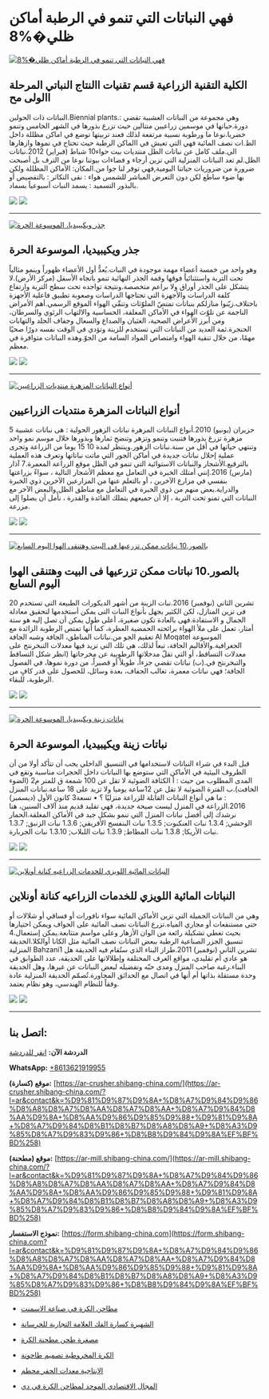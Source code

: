 # فهي النباتات التي تنمو في الرطبة أماكن ظلي�%8

<a href="https://swt.shibang-china.com/?l=ar&img&k=%D9%81%D9%87%D9%8A+%D8%A7%D9%84%D9%86%D8%A8%D8%A7%D8%AA%D8%A7%D8%AA+%D8%A7%D9%84%D8%AA%D9%8A+%D8%AA%D9%86%D9%85%D9%88+%D9%81%D9%8A+%D8%A7%D9%84%D8%B1%D8%B7%D8%A8%D8%A9+%D8%A3%D9%85%D8%A7%D9%83%D9%86+%D8%B8%D9%84%D9%8A%EF%BF%BD%258" target="_blank">![فهي النباتات التي تنمو في الرطبة أماكن ظلي�%8](http://static.shibang-china.com/all-800x300/492.jpg)</a>

## الكلية التقنية الزراعية قسم تقنيات االنتاج النباتي المرحلة االولى مح
النباتات ذات الحولين.Biennial plants.: وهي مجموعة من النباتات العشبية تقضي دورة.حياتها في موسمين زراعيين متتالين حيث تزرع بذورها في الشهر الخامس وتنمو خضريا.نوعا ما ورطوبة نسبية مرتفعة لذلك فعند تربيتها توضع في اماكن مظللة داخل الظ.ات نصف المائية فهي التي تعيش في االماكن الرطبة حيث تحتاج في نموها وازهارها الى.ملف كامل عن نباتات الظل منتديات بيت حواء10 شباط (فبراير) 2012.نباتات الظل.لم تعد النباتات المنزلية التي تزين أرجاء و فضاءات بيوتنا نوعا من الترف بل أصبحت ضرورة من ضروريات حياتنا اليومية,فهي توفر لنا جوا من.المكان: الأماكن المظللة ولكن بها ضوء ساطع لكن دون التعرض المباشر للشمس هواء : نقى التكاثر : بالتفصيص أو بالبذور التسميد : يسمد النبات أسبوعياً بسماد.


<a href="https://whatsapp.shibangsoft.com/WhatsApp.php" target="_blank" title="WhatsApp">![](http://static.shibang-china.com/icon/whatsapp.png)</a> <a href="https://swt.shibang-china.com/?l=ar&icon&k=%D9%81%D9%87%D9%8A+%D8%A7%D9%84%D9%86%D8%A8%D8%A7%D8%AA%D8%A7%D8%AA+%D8%A7%D9%84%D8%AA%D9%8A+%D8%AA%D9%86%D9%85%D9%88+%D9%81%D9%8A+%D8%A7%D9%84%D8%B1%D8%B7%D8%A8%D8%A9+%D8%A3%D9%85%D8%A7%D9%83%D9%86+%D8%B8%D9%84%D9%8A%EF%BF%BD%258" target="_blank">![](http://static.shibang-china.com/icon/chat-ar.png)</a>

---

<a href="https://swt.shibang-china.com/?l=ar&img&k=%D9%81%D9%87%D9%8A+%D8%A7%D9%84%D9%86%D8%A8%D8%A7%D8%AA%D8%A7%D8%AA+%D8%A7%D9%84%D8%AA%D9%8A+%D8%AA%D9%86%D9%85%D9%88+%D9%81%D9%8A+%D8%A7%D9%84%D8%B1%D8%B7%D8%A8%D8%A9+%D8%A3%D9%85%D8%A7%D9%83%D9%86+%D8%B8%D9%84%D9%8A%EF%BF%BD%258" target="_blank">![جذر ويكيبيديا، الموسوعة الحرة](http://static.shibang-china.com/all-800x300/637.jpg)</a>

## جذر ويكيبيديا، الموسوعة الحرة
وهو واحد من خمسة أعضاء مهمة موجودة في النبات.يُعدُّ أول الأعضاء ظهوراً وينمو مثالياً تحت التربة واستثنائياً فوقها وقمة الجذر النهائية تنمو باتجاه الأسفل (مركز الأرض).لا يتشكل على الجذر أوراق ولا براعم متخصصة.ونتيجة تواجده تحت سطح التربة وارتفاع كلفة الدراسات والأجهزة التي تحتاجها الدراسات وصعوبة تطبيق فاعلية الأجهزة باختلاف.زيّنوا منازلكم بنباتات تمتصّ الملوّثات وتنقّي الهواء الموقع الرسمي.أهم الأمراض الناجمة عن تلوّث الهواء في الأماكن المغلقة، الحساسية والالتهاب الرئوي والسرطان، ومن أبرز الأعراض الصحية، الغثيان والصداع والسعال وجفاف الجلد والتهابات الحنجرة.ثمة العديد من النباتات التي تستخدم للزينة وتؤدي في الوقت نفسه دورًا صحيًا مهمًا، من خلال تنقية الهواء وامتصاص المواد السامة من الجوّ.وهذه النباتات متوافرة في معظم.


<a href="https://whatsapp.shibangsoft.com/WhatsApp.php" target="_blank" title="WhatsApp">![](http://static.shibang-china.com/icon/whatsapp.png)</a> <a href="https://swt.shibang-china.com/?l=ar&icon&k=%D9%81%D9%87%D9%8A+%D8%A7%D9%84%D9%86%D8%A8%D8%A7%D8%AA%D8%A7%D8%AA+%D8%A7%D9%84%D8%AA%D9%8A+%D8%AA%D9%86%D9%85%D9%88+%D9%81%D9%8A+%D8%A7%D9%84%D8%B1%D8%B7%D8%A8%D8%A9+%D8%A3%D9%85%D8%A7%D9%83%D9%86+%D8%B8%D9%84%D9%8A%EF%BF%BD%258" target="_blank">![](http://static.shibang-china.com/icon/chat-ar.png)</a>

---

<a href="https://swt.shibang-china.com/?l=ar&img&k=%D9%81%D9%87%D9%8A+%D8%A7%D9%84%D9%86%D8%A8%D8%A7%D8%AA%D8%A7%D8%AA+%D8%A7%D9%84%D8%AA%D9%8A+%D8%AA%D9%86%D9%85%D9%88+%D9%81%D9%8A+%D8%A7%D9%84%D8%B1%D8%B7%D8%A8%D8%A9+%D8%A3%D9%85%D8%A7%D9%83%D9%86+%D8%B8%D9%84%D9%8A%EF%BF%BD%258" target="_blank">![أنواع النباتات المزهرة منتديات الزراعيين](http://static.shibang-china.com/all-800x300/1277.jpg)</a>

## أنواع النباتات المزهرة منتديات الزراعيين
5 حزيران (يونيو) 2010.أنواع النباتات المزهرة نباتات الزهور الحولية : هى نباتات عشبية مزهرة تزرع بذورها فتنبت وتنمو وتزهر وتنضج ثمارها وبذورها خلال موسم نمو واحد وتنتهي حياتها في أقل من سنة.نباتات الزهور.وينتظر لمدة 10 15 يوما من الزراعة وتجرى عملية إحلال نباتات جديدة في أماكن الجور التي ماتت نباتاتها وتعرف هذه العملية بالترقيع.الأشجار والنباتات الاستوائية التي تنمو في الظل موقع الزراعة المعمرة.7 آذار (مارس) 2016.إنني أمتلك الخبرة في التعامل مع معظم الأشجار التالية ، سواءً بزراعتها بنفسي في مزارع الآخرين ، أو بالتعلم عنها من المزارعين الآخرين ذوي الخبرة والدراية.بعض منهم من ذوي الخبرة في التعامل مع مناطق الظل,والبعض الآخر مع النباتات التي تمنو تحت التربة ، إلا أن جميعهم يتملك الفائدة والقدرة ، نأمل أن يصلوا إلى مزرعة.


<a href="https://whatsapp.shibangsoft.com/WhatsApp.php" target="_blank" title="WhatsApp">![](http://static.shibang-china.com/icon/whatsapp.png)</a> <a href="https://swt.shibang-china.com/?l=ar&icon&k=%D9%81%D9%87%D9%8A+%D8%A7%D9%84%D9%86%D8%A8%D8%A7%D8%AA%D8%A7%D8%AA+%D8%A7%D9%84%D8%AA%D9%8A+%D8%AA%D9%86%D9%85%D9%88+%D9%81%D9%8A+%D8%A7%D9%84%D8%B1%D8%B7%D8%A8%D8%A9+%D8%A3%D9%85%D8%A7%D9%83%D9%86+%D8%B8%D9%84%D9%8A%EF%BF%BD%258" target="_blank">![](http://static.shibang-china.com/icon/chat-ar.png)</a>

---

<a href="https://swt.shibang-china.com/?l=ar&img&k=%D9%81%D9%87%D9%8A+%D8%A7%D9%84%D9%86%D8%A8%D8%A7%D8%AA%D8%A7%D8%AA+%D8%A7%D9%84%D8%AA%D9%8A+%D8%AA%D9%86%D9%85%D9%88+%D9%81%D9%8A+%D8%A7%D9%84%D8%B1%D8%B7%D8%A8%D8%A9+%D8%A3%D9%85%D8%A7%D9%83%D9%86+%D8%B8%D9%84%D9%8A%EF%BF%BD%258" target="_blank">![بالصور.10 نباتات ممكن تزرعيها فى البيت وهتنقى الهوا اليوم السابع](http://static.shibang-china.com/all-800x300/806.jpg)</a>

## بالصور.10 نباتات ممكن تزرعيها فى البيت وهتنقى الهوا اليوم السابع
20 تشرين الثاني (نوفمبر) 2016.نبات الزينة من أشهر الديكورات الطبيعة التى تستخدم فى تزين المنازل، لكن الكثير يجهل بأنواع النبات التى يمكن أستخدمها لتحقيق معادلة الجمال و الاستفادة.فهى بالعادة تكون صغيرة، أعلى طول يمكن أن تصل إليه هو ستة أمتار، تعمل على ملأ الهواء برائحته الحمضية العطرة، كما أنها تمتص الرطوبة الزائدة مع تعقيم الجو من.نباتات المناطق، الجافة وشبه الجافة Al Moqatel الموسوعة الجغرافية.والأقاليم الجافة، تبعاً لذلك، هي تلك التي تزيد فيها معدلات التبخرنتح على معدلات التساقط، أو التي تقلّ مدخلاتها الرطوبية عن مخرجاتها (انظر شكل التساقط والتبخرنتح في.(ب) نباتات تقضي جزءاً، طويلاً أو قصيراً، من دورة نموها، في الفصول الجافة؛ فهي نباتات معمرة، تغالب الجفاف، بعدة وسائل، للحصول على قدر كافٍ من الرطوبة، للبقاء.


<a href="https://whatsapp.shibangsoft.com/WhatsApp.php" target="_blank" title="WhatsApp">![](http://static.shibang-china.com/icon/whatsapp.png)</a> <a href="https://swt.shibang-china.com/?l=ar&icon&k=%D9%81%D9%87%D9%8A+%D8%A7%D9%84%D9%86%D8%A8%D8%A7%D8%AA%D8%A7%D8%AA+%D8%A7%D9%84%D8%AA%D9%8A+%D8%AA%D9%86%D9%85%D9%88+%D9%81%D9%8A+%D8%A7%D9%84%D8%B1%D8%B7%D8%A8%D8%A9+%D8%A3%D9%85%D8%A7%D9%83%D9%86+%D8%B8%D9%84%D9%8A%EF%BF%BD%258" target="_blank">![](http://static.shibang-china.com/icon/chat-ar.png)</a>

---

<a href="https://swt.shibang-china.com/?l=ar&img&k=%D9%81%D9%87%D9%8A+%D8%A7%D9%84%D9%86%D8%A8%D8%A7%D8%AA%D8%A7%D8%AA+%D8%A7%D9%84%D8%AA%D9%8A+%D8%AA%D9%86%D9%85%D9%88+%D9%81%D9%8A+%D8%A7%D9%84%D8%B1%D8%B7%D8%A8%D8%A9+%D8%A3%D9%85%D8%A7%D9%83%D9%86+%D8%B8%D9%84%D9%8A%EF%BF%BD%258" target="_blank">![نباتات زينة ويكيبيديا، الموسوعة الحرة](http://static.shibang-china.com/all-800x300/1246.jpg)</a>

## نباتات زينة ويكيبيديا، الموسوعة الحرة
قبل البدء في شراء النباتات لاستخدامها في التنسيق الداخلي يجب أن تتأكد أولا من أن الظروف البيئية في الأماكن التي ستوضع بها النباتات داخل الحجرات مناسبة وتقع في المدى المطلوب من حيث : أ‌ الكثافة الضوئية لا تقل عن 100 شمعة ق للمتر م2 (الضوء الخافت).ب‌ الفترة الضوئية لا تقل عن 12ساعة يوميا ولا تزيد على 18 ساعة.نباتات المنزل : ما هي أنواع النباتات القابلة للزراعة منزليًا ؟ • تسعة3 كانون الأول (ديسمبر) 2016.الزراعة في المنزل ليست صيحة جديدة، فهي تقليد قديم منذ آلاف السنين، هنا نرشدك إلى أفضل نباتات المنزل التي تنمو بشكل جيد في الأماكن المغلقة.الحمار الوحشي; 1.3.4 نبات العنكبوت; 1.3.5 نبات البنفسج الأفريقي; 1.3.6 نبات الزنبق; 1.3.7 نبات الأريكا; 1.3.8 نبات المطاط; 1.3.9 نبات اللبلاب; 1.3.10 نبات الجربارة.


<a href="https://whatsapp.shibangsoft.com/WhatsApp.php" target="_blank" title="WhatsApp">![](http://static.shibang-china.com/icon/whatsapp.png)</a> <a href="https://swt.shibang-china.com/?l=ar&icon&k=%D9%81%D9%87%D9%8A+%D8%A7%D9%84%D9%86%D8%A8%D8%A7%D8%AA%D8%A7%D8%AA+%D8%A7%D9%84%D8%AA%D9%8A+%D8%AA%D9%86%D9%85%D9%88+%D9%81%D9%8A+%D8%A7%D9%84%D8%B1%D8%B7%D8%A8%D8%A9+%D8%A3%D9%85%D8%A7%D9%83%D9%86+%D8%B8%D9%84%D9%8A%EF%BF%BD%258" target="_blank">![](http://static.shibang-china.com/icon/chat-ar.png)</a>

---

<a href="https://swt.shibang-china.com/?l=ar&img&k=%D9%81%D9%87%D9%8A+%D8%A7%D9%84%D9%86%D8%A8%D8%A7%D8%AA%D8%A7%D8%AA+%D8%A7%D9%84%D8%AA%D9%8A+%D8%AA%D9%86%D9%85%D9%88+%D9%81%D9%8A+%D8%A7%D9%84%D8%B1%D8%B7%D8%A8%D8%A9+%D8%A3%D9%85%D8%A7%D9%83%D9%86+%D8%B8%D9%84%D9%8A%EF%BF%BD%258" target="_blank">![النباتات المائية اللويزي للخدمات الزراعيه كنانة أونلاين](http://static.shibang-china.com/all-800x300/710.jpg)</a>

## النباتات المائية اللويزي للخدمات الزراعيه كنانة أونلاين
وهي من النباتات الجميلة التي تزين الأماكن المائية سواء نافورات أو فساقي أو شلالات أو حتى مستنقعات أو مجاري المياه.تزرع النباتات نصف المائية على الحواف ويمكن اختيارها بحيث تغطي تشكيلة رائعة من الوان الأزهار وعلى مواسم متتابعة.يمكن إستعمال.4 تنسيق الجزر الصناعية الرطبة ببعض النباتات نصف المائية مثل الكانا أوالكلا.الحديقة المنزلية Bahzani1 تشرين الثاني (نوفمبر) 2011.طراز البناء الذي ستُقام فيه الحديقة هل هو عادي أم تقليدي، مواقع الغرف المختلفة وإطلالاتها على الحديقة، عدد الطوابق في البناء.رغبة صاحب المنزل ومدى حبّه وتفضيله لبعض النباتات عن غيرها، وهل الحديقة وحدة مستقلة بذاتها أم أنها في اتصال مع الحدائق المجاورة.تُصمّم الحديقة المنزلية عادة وفقاً للنظام الهندسي، وهو نظام يعتمد.


<a href="https://whatsapp.shibangsoft.com/WhatsApp.php" target="_blank" title="WhatsApp">![](http://static.shibang-china.com/icon/whatsapp.png)</a> <a href="https://swt.shibang-china.com/?l=ar&icon&k=%D9%81%D9%87%D9%8A+%D8%A7%D9%84%D9%86%D8%A8%D8%A7%D8%AA%D8%A7%D8%AA+%D8%A7%D9%84%D8%AA%D9%8A+%D8%AA%D9%86%D9%85%D9%88+%D9%81%D9%8A+%D8%A7%D9%84%D8%B1%D8%B7%D8%A8%D8%A9+%D8%A3%D9%85%D8%A7%D9%83%D9%86+%D8%B8%D9%84%D9%8A%EF%BF%BD%258" target="_blank">![](http://static.shibang-china.com/icon/chat-ar.png)</a>

---
## اتصل بنا:

**الدردشة الآن:** [انقر للدردشة](https://swt.shibang-china.com?l=ar&contact&k=%D9%81%D9%87%D9%8A+%D8%A7%D9%84%D9%86%D8%A8%D8%A7%D8%AA%D8%A7%D8%AA+%D8%A7%D9%84%D8%AA%D9%8A+%D8%AA%D9%86%D9%85%D9%88+%D9%81%D9%8A+%D8%A7%D9%84%D8%B1%D8%B7%D8%A8%D8%A9+%D8%A3%D9%85%D8%A7%D9%83%D9%86+%D8%B8%D9%84%D9%8A%EF%BF%BD%258)

**WhatsApp:**  [+8613621919955](https://whatsapp.shibangsoft.com/WhatsApp.php)

**موقع (كسارة):** [https://ar-crusher.shibang-china.com/](https://ar-crusher.shibang-china.com/?l=ar&contact&k=%D9%81%D9%87%D9%8A+%D8%A7%D9%84%D9%86%D8%A8%D8%A7%D8%AA%D8%A7%D8%AA+%D8%A7%D9%84%D8%AA%D9%8A+%D8%AA%D9%86%D9%85%D9%88+%D9%81%D9%8A+%D8%A7%D9%84%D8%B1%D8%B7%D8%A8%D8%A9+%D8%A3%D9%85%D8%A7%D9%83%D9%86+%D8%B8%D9%84%D9%8A%EF%BF%BD%258)

**موقع (مطحنة):** [https://ar-mill.shibang-china.com/](https://ar-mill.shibang-china.com/?l=ar&contact&k=%D9%81%D9%87%D9%8A+%D8%A7%D9%84%D9%86%D8%A8%D8%A7%D8%AA%D8%A7%D8%AA+%D8%A7%D9%84%D8%AA%D9%8A+%D8%AA%D9%86%D9%85%D9%88+%D9%81%D9%8A+%D8%A7%D9%84%D8%B1%D8%B7%D8%A8%D8%A9+%D8%A3%D9%85%D8%A7%D9%83%D9%86+%D8%B8%D9%84%D9%8A%EF%BF%BD%258)

**نموذج الاستفسار:** [https://form.shibang-china.com](https://form.shibang-china.com?l=ar&contact&k=%D9%81%D9%87%D9%8A+%D8%A7%D9%84%D9%86%D8%A8%D8%A7%D8%AA%D8%A7%D8%AA+%D8%A7%D9%84%D8%AA%D9%8A+%D8%AA%D9%86%D9%85%D9%88+%D9%81%D9%8A+%D8%A7%D9%84%D8%B1%D8%B7%D8%A8%D8%A9+%D8%A3%D9%85%D8%A7%D9%83%D9%86+%D8%B8%D9%84%D9%8A%EF%BF%BD%258)

* [مطاحن الكرة في صناعة الاسمنت](../30/%D9%85%D8%B7%D8%A7%D8%AD%D9%86%20%D8%A7%D9%84%D9%83%D8%B1%D8%A9%20%D9%81%D9%8A%20%D8%B5%D9%86%D8%A7%D8%B9%D8%A9%20%D8%A7%D9%84%D8%A7%D8%B3%D9%85%D9%86%D8%AA.md)

* [الشهيرة كسارة الفك العلامة التجارية للخرسانة](../30/%D8%A7%D9%84%D8%B4%D9%87%D9%8A%D8%B1%D8%A9%20%D9%83%D8%B3%D8%A7%D8%B1%D8%A9%20%D8%A7%D9%84%D9%81%D9%83%20%D8%A7%D9%84%D8%B9%D9%84%D8%A7%D9%85%D8%A9%20%D8%A7%D9%84%D8%AA%D8%AC%D8%A7%D8%B1%D9%8A%D8%A9%20%D9%84%D9%84%D8%AE%D8%B1%D8%B3%D8%A7%D9%86%D8%A9.md)

* [مصغرة طحن مطحنة الكرة](../28/%D9%85%D8%B5%D8%BA%D8%B1%D8%A9%20%D8%B7%D8%AD%D9%86%20%D9%85%D8%B7%D8%AD%D9%86%D8%A9%20%D8%A7%D9%84%D9%83%D8%B1%D8%A9.md)

* [الكرة المخروطية تصميم طاحونة](../26/%D8%A7%D9%84%D9%83%D8%B1%D8%A9%20%D8%A7%D9%84%D9%85%D8%AE%D8%B1%D9%88%D8%B7%D9%8A%D8%A9%20%D8%AA%D8%B5%D9%85%D9%8A%D9%85%20%D8%B7%D8%A7%D8%AD%D9%88%D9%86%D8%A9.md)

* [الإنتاجية معدات الحفر محطم](../29/%D8%A7%D9%84%D8%A5%D9%86%D8%AA%D8%A7%D8%AC%D9%8A%D8%A9%20%D9%85%D8%B9%D8%AF%D8%A7%D8%AA%20%D8%A7%D9%84%D8%AD%D9%81%D8%B1%20%D9%85%D8%AD%D8%B7%D9%85.md)

* [المجال الاقتصادي الموحد لمطاحن الكرة في دي](../28/%D8%A7%D9%84%D9%85%D8%AC%D8%A7%D9%84%20%D8%A7%D9%84%D8%A7%D9%82%D8%AA%D8%B5%D8%A7%D8%AF%D9%8A%20%D8%A7%D9%84%D9%85%D9%88%D8%AD%D8%AF%20%D9%84%D9%85%D8%B7%D8%A7%D8%AD%D9%86%20%D8%A7%D9%84%D9%83%D8%B1%D8%A9%20%D9%81%D9%8A%20%D8%AF%D9%8A.md)